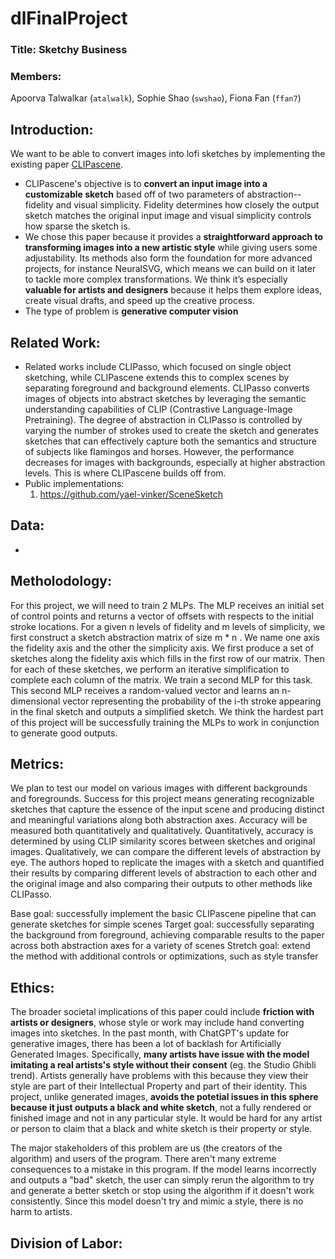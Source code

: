 # dlFinalProject

### Title: Sketchy Business

### Members: 
Apoorva Talwalkar (`atalwalk`), Sophie Shao (`swshao`), Fiona Fan (`ffan7`)

## Introduction:

We want to be able to convert images into lofi sketches by implementing the existing paper [CLIPascene](https://arxiv.org/pdf/2211.17256).

* CLIPascene's objective is to **convert an input image into a customizable sketch** based off of two parameters of abstraction-- fidelity and visual simplicity. Fidelity determines how closely the output sketch matches the original input image and visual simplicity controls how sparse the sketch is.
* We chose this paper because it provides a **straightforward approach to transforming images into a new artistic style** while giving users some adjustability. Its methods also form the foundation for more advanced projects, for instance NeuralSVG, which means we can build on it later to tackle more complex transformations. We think it’s especially **valuable for artists and designers** because it helps them explore ideas, create visual drafts, and speed up the creative process.
* The type of problem is **generative computer vision**

## Related Work:

* Related works include CLIPasso, which focused on single object sketching, while CLIPascene extends this to complex scenes by separating foreground and background elements. CLIPasso converts images of objects into abstract sketches by leveraging the semantic understanding capabilities of CLIP (Contrastive Language-Image Pretraining). The degree of abstraction in CLIPasso is controlled by varying the number of strokes used to create the sketch and generates sketches that can effectively capture both the semantics and structure of subjects like flamingos and horses. However, the performance decreases for images with backgrounds, especially at higher abstraction levels. This is where CLIPascene builds off from.
* Public implementations:
  1. https://github.com/yael-vinker/SceneSketch

## Data:

* 

## Metholodology:
For this project, we will need to train 2 MLPs. The MLP receives an initial set of control points and returns a vector of offsets with respects to the initial stroke locations. For a given n levels of fidelity and m levels of simplicity, we first construct a sketch abstraction matrix of size m * n . We name one axis the fidelity axis and the other the simplicity axis. We first produce a set of sketches along the fidelity axis which fills in the first row of our matrix. Then for each of these sketches, we perform an iterative simplification to complete each column of the matrix. We train a second MLP for this task. This second MLP receives a random-valued vector and learns an n-dimensional vector representing the probability of the i-th stroke appearing in the final sketch and outputs a simplified sketch. We think the hardest part of this project will be successfully training the MLPs to work in conjunction to generate good outputs.

## Metrics:
We plan to test our model on various images with different backgrounds and foregrounds. Success for this project means generating recognizable sketches that capture the essence of the input scene and producing distinct and meaningful variations along both abstraction axes. Accuracy will be measured both quantitatively and qualitatively. Quantitatively, accuracy is determined by using CLIP similarity scores between sketches and original images. Qualitatively, we can compare the different levels of abstraction by eye. The authors hoped to replicate the images with a sketch and quantified their results by comparing different levels of abstraction to each other and the original image and also comparing their outputs to other methods like CLIPasso. 

Base goal: successfully implement the basic CLIPascene pipeline that can generate sketches for simple scenes
Target goal: successfully separating the background from foreground, achieving comparable results to the paper across both abstraction axes for a variety of scenes
Stretch goal:  extend the method with additional controls or optimizations, such as style transfer

## Ethics:
The broader societal implications of this paper could include **friction with artists or designers**, whose style or work may include hand converting images into sketches. In the past month, with ChatGPT's update for generative images, there has been a lot of backlash for Artificially Generated Images. Specifically, **many artists have issue with the model imitating a real artists's style without their consent** (eg. the Studio Ghibli trend). Artists generally have problems with this because they view their style are part of their Intellectual Property and part of their identity. This project, unlike generated images, **avoids the potetial issues in this sphere because it just outputs a black and white sketch**, not a fully rendered or finished image and not in any particular style. It would be hard for any artist or person to claim that a black and white sketch is their property or style.

The major stakeholders of this problem are us (the creators of the algorithm) and users of the program. There aren't many extreme consequences to a mistake in this program. If the model learns incorrectly and outputs a "bad" sketch, the user can simply rerun the algorithm to try and generate a better sketch or stop using the algorithm if it doesn't work consistently. Since this model doesn't try and mimic a style, there is no harm to artists.

## Division of Labor:
